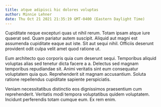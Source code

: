 ```yaml
---
title: atque adipisci hic dolores voluptas
author: Minnie Lehner
date: Thu Oct 21 2021 21:35:19 GMT-0400 (Eastern Daylight Time)
---
```

Cupiditate neque excepturi quas ut nihil rerum. Totam ipsam atque iure quaerat sed. Quam pariatur autem suscipit. Aliquid aut magni est assumenda cupiditate eaque aut iste. Sit aut sequi nihil. Officiis deserunt provident odit culpa velit amet quod ratione ut.

 Eum architecto quo corporis quia cum deserunt sequi. Temporibus aliquid voluptas alias sed tenetur dicta facere a a. Delectus sed magnam temporibus repudiandae sit. Animi veritatis sint eum consequatur voluptatem quia quo. Reprehenderit sit magnam accusantium. Soluta ratione repellendus cupiditate sapiente perspiciatis.

 Veniam necessitatibus distinctio eos dignissimos praesentium cum reprehenderit. Veritatis modi tempora voluptatibus quidem voluptatem. Incidunt perferendis totam cumque eum. Ex rem enim.
